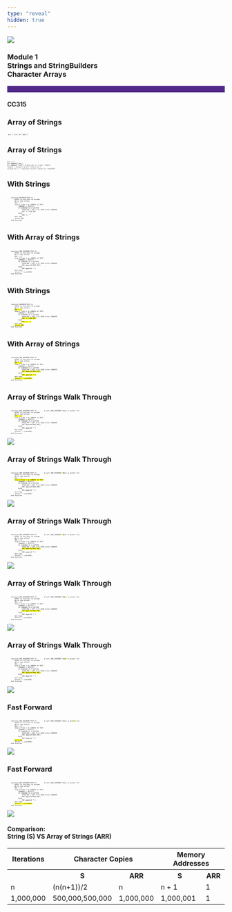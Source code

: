 ```yaml
---
type: "reveal"
hidden: true
---
```



<section>
<img class="stretch plain" src="/cc315/images/0/core-logo-on-white.svg">
<h3> Module 1 <br> Strings and StringBuilders <br> Character Arrays</h3>
<hr style="height:15px;color:512888;background-color:512888;">
<h4>CC315</h4>
</section>

<!--- s2 --->
<section>
	<h3>Array of Strings</h3>
     <pre class="" style="font-size: .3em"><code class="python"> arr = ["a","b","abc"]</code></pre>
</section>

<!--- s3 --->
<section>
	<h3>Array of Strings</h3>
     <pre class="" style="font-size: .3em"><code class="python">arr = []
arr.append("foo")
arr.append("1234") # here arr == ["foo","1234"]
length = len(arr) # will result in 2
string_arr = "".join(arr) # will result in "foo1234"
</code></pre>
</section>

<!--- s4 --->
<section>
	<h3>With Strings</h3>
    <pre class="" style="font-size: .3em"><code class="python">
    function ENCODER(TEXT,X)
        #TEXT is the text to encode
        #X is the offset
        ENC = ""
        loop I from 1 to LENGTH of TEXT
            CURRENT = TEXT[I]
            IF CURRENT IS A LETTER
                CHAR_ENC = GET X-th CHAR after CURRENT
                ENC += CHAR_ENC
            ELSE
                ENC += '*'
        end loop
        return ENC
    end function
 </code></pre>
 	<h3>With Array of Strings</h3>
    <pre class="" style="font-size: .3em"><code class="python">
    function ARR_ENCODER(TEXT,X)
        #TEXT is the text to encode
        #X is the offset
        ENC = []
        loop I from 1 to LENGTH of TEXT
            CURRENT = TEXT[I]
            IF CURRENT IS A LETTER
                CHAR_ENC = GET X-th CHAR after CURRENT
                ENC.append(CHAR_ENC)
            ELSE
                ENC.append('*')
        end loop
        return "".join(ENC)
    end function
 </code></pre>
</section>


<!--- s5 --->
<section>
	<h3>With Strings</h3>
    <pre class="" style="font-size: .3em"><code class="python">
    function ENCODER(TEXT,X)
        #TEXT is the text to encode
        #X is the offset
        <mark>ENC = ""</mark>
        loop I from 1 to LENGTH of TEXT
            CURRENT = TEXT[I]
            IF CURRENT IS A LETTER
                CHAR_ENC = GET X-th CHAR after CURRENT
                <mark>ENC += CHAR_ENC</mark>
            ELSE
               <mark> ENC += '*'</mark>
        end loop
        <mark>return ENC</mark>
    end function
 </code></pre>
 	<h3>With Array of Strings</h3>
    <pre class="" style="font-size: .3em"><code class="python">
    function ARR_ENCODER(TEXT,X)
        #TEXT is the text to encode
        #X is the offset
        <mark>ENC = []</mark>
        loop I from 1 to LENGTH of TEXT
            CURRENT = TEXT[I]
            IF CURRENT IS A LETTER
                CHAR_ENC = GET X-th CHAR after CURRENT
                <mark>ENC.append(CHAR_ENC)</mark>
            ELSE
                <mark>ENC.append('*')</mark>
        end loop
        <mark>return "".join(ENC)</mark>
    end function
 </code></pre>
</section>

<!--- s6--->
<section>
 	<h3>Array of Strings Walk Through</h3>
    <pre class="" style="font-size: .3em"><code class="python">
    function ARR_ENCODER(TEXT,X)        # call ARR_ENCODER("Data is great!",8)
        #TEXT is the text to encode
        #X is the offset
        <mark>ENC = []</mark>
        loop I from 1 to LENGTH of TEXT
            CURRENT = TEXT[I]
            IF CURRENT IS A LETTER
                CHAR_ENC = GET X-th CHAR after CURRENT
                ENC.append(CHAR_ENC)
            ELSE
                ENC.append('*')
        end loop
        return "".join(ENC)
    end function
 </code></pre>
 <img class="stretch plain" src="/cc315/images/1/315SBmem_map1.png">
</section>

<!--- s7--->
<section>
 	<h3>Array of Strings Walk Through</h3>
    <pre class="" style="font-size: .3em"><code class="python">
    function ARR_ENCODER(TEXT,X)        # call ARR_ENCODER("<mark>D</mark>ata is great!",8)
        #TEXT is the text to encode
        #X is the offset
        ENC = []
        <mark>loop I from 1 to LENGTH of TEXT</mark>
            CURRENT = TEXT[I]
            IF CURRENT IS A LETTER
                CHAR_ENC = GET X-th CHAR after CURRENT
                ENC.append(CHAR_ENC)
            ELSE
                ENC.append('*')
        end loop
        return "".join(ENC)
    end function
 </code></pre>
 <img class="stretch plain" src="/images/315SBmem_map1.png">
</section>

<!--- s8--->
<section>
 	<h3>Array of Strings Walk Through</h3>
    <pre class="" style="font-size: .3em"><code class="python">
    function ARR_ENCODER(TEXT,X)        # call ARR_ENCODER("<mark>D</mark>ata is great!",8)
        #TEXT is the text to encode
        #X is the offset
        ENC = []
        loop I from 1 to LENGTH of TEXT
            CURRENT = TEXT[I]
            IF CURRENT IS A LETTER
                CHAR_ENC = GET X-th CHAR after CURRENT
                <mark>ENC.append(CHAR_ENC)</mark>
            ELSE
                ENC.append('*')
        end loop
        return "".join(ENC)
    end function
 </code></pre>
 <img class="stretch plain" src="/cc315/images/1/315SBmem_map2.png">
</section>

<!--- s9 --->
<section>
 	<h3>Array of Strings Walk Through</h3>
    <pre class="" style="font-size: .3em"><code class="python">
    function ARR_ENCODER(TEXT,X)        # call ARR_ENCODER("D<mark>a</mark>ta is great!",8)
        #TEXT is the text to encode
        #X is the offset
        ENC = []
        loop I from 1 to LENGTH of TEXT
            CURRENT = TEXT[I]
            IF CURRENT IS A LETTER
                CHAR_ENC = GET X-th CHAR after CURRENT
                <mark>ENC.append(CHAR_ENC)</mark>
            ELSE
                ENC.append('*')
        end loop
        return "".join(ENC)
    end function
 </code></pre>
 <img class="stretch plain" src="/images/315SBmem_map3.png">
</section>

<!--- s10 --->
<section>
 	<h3>Array of Strings Walk Through</h3>
    <pre class="" style="font-size: .3em"><code class="python">
    function ARR_ENCODER(TEXT,X)        # call ARR_ENCODER("Da<mark>t</mark>a is great!",8)
        #TEXT is the text to encode
        #X is the offset
        ENC = []
        loop I from 1 to LENGTH of TEXT
            CURRENT = TEXT[I]
            IF CURRENT IS A LETTER
                CHAR_ENC = GET X-th CHAR after CURRENT
                <mark>ENC.append(CHAR_ENC)</mark>
            ELSE
                ENC.append('*')
        end loop
        return "".join(ENC)
    end function
 </code></pre>
 <img class="stretch plain" src="/cc315/images/1/315SBmem_map4.png">
</section>

<!--- s11 --->
<section>
 	<h3>Fast Forward</h3>
    <pre class="" style="font-size: .3em"><code class="python">
    function ARR_ENCODER(TEXT,X)        # call ARR_ENCODER("Data is great<mark>!</mark>",8)
        #TEXT is the text to encode
        #X is the offset
        ENC = []
        loop I from 1 to LENGTH of TEXT
            CURRENT = TEXT[I]
            IF CURRENT IS A LETTER
                CHAR_ENC = GET X-th CHAR after CURRENT
                ENC.append(CHAR_ENC)
            ELSE
                ENC.append('*')
        <mark>end loop</mark>
        return "".join(ENC)
    end function
 </code></pre>
 <img class="stretch plain" src="/images/315SBmem_map5.png">
</section>

<!--- s12 --->
<section>
 	<h3>Fast Forward</h3>
    <pre class="" style="font-size: .3em"><code class="python">
    function ARR_ENCODER(TEXT,X)        # call ARR_ENCODER("Data is great!",8)
        #TEXT is the text to encode
        #X is the offset
        ENC = []
        loop I from 1 to LENGTH of TEXT
            CURRENT = TEXT[I]
            IF CURRENT IS A LETTER
                CHAR_ENC = GET X-th CHAR after CURRENT
                ENC.append(CHAR_ENC)
            ELSE
                ENC.append('*')
        end loop
        <mark>return "".join(ENC)</mark>
    end function
 </code></pre>
 <img class="stretch plain" src="/cc315/images/1/315SBmem_map6.png">
</section>


<section> 
<h4>Comparison: <br/> String (S) VS Array of Strings (ARR)</h4>
<small>
<table>
  <tr>
    <th>Iterations</th>
    <th colspan="2" >Character Copies</th>
    <th colspan="2">Memory Addresses</th>
  </tr>
  <tr>
    <th> </th>
    <th> S </th>
    <th> ARR </th>
    <th> S </th>
    <th> ARR </th>
  </tr>
    <tr>
    <td> n </td>
    <td> (n(n+1))/2 </td>
    <td> n </td>
    <td> n + 1 </td>
    <td> 1 </td>
  </tr>
    <tr>
    <td> 1,000,000 </td>
    <td> 500,000,500,000 </td>
    <td> 1,000,000 </td>
    <td> 1,000,001 </td>
    <td> 1 </td>
  </tr>
</table>
</small>




<section>
